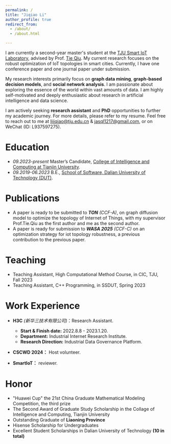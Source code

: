 ```yaml
---
permalink: /
title: "Jiqiao Li"
author_profile: true
redirect_from: 
  - /about/
  - /about.html

---
```




I am currently a second-year master's student at the [TJU Smart IoT Laboratory](https://smartiotlab.net/Home), advised by Prof.  [Tie Qiu](https://smartiotlab.net/Team). My current research focuses on the robust optimization of IoT topologies in smart cities. Currently, I have one conference paper and one journal paper under submission.

My research interests primarily focus on **graph data mining**, **graph-based decision models**, and **social network analysis**. I am passionate about exploring the essence of the world within vast amounts of data. I am highly self-motivated and deeply enthusiastic about research in artificial intelligence and data science.

I am actively seeking **research assistant** and **PhD** opportunities to further my academic journey. For more details, please refer to my resume. Feel free to reach out to me at lijiqiao@tju.edu.cn & jasql1217@gmail.com, or on WeChat (ID: L937597275).

# Education

- *09.2023-present* Master’s Candidate, [College of Intelligence and Computing at Tianjin University](http://cic.tju.edu.cn).
- *09.2019-06.2023* B.E.,  [School of Software, Dalian University of Technology (DUT)](http://ss.dlut.edu.cn).

# Publications

- A paper is ready to be submitted to ***TON** (CCF-A)*, on graph diffusion model to optimize the topology of Internet of Things, with my supervisor Prof.Tie.Qiu as the first author and me as the second author.
- A paper is ready for submission to ***WASA 2025** (CCF-C)* on an optimization strategy for iot topology robustness, a previous contribution to the previous paper.

# Teaching

- Teaching Assistant, High Computational Method Course, in CIC, TJU, Fall 2023
- Teaching Assistant, C++ Programming, in SSDUT, Spring 2023

# Work Experience

- **H3C** *(新华三技术有限公司)*：Research Assistant.
  * **Start & Finish date:** 2022.8.8 - 2023.1.20.
  * **Department:** Industrial Internet Research Institute.
  * **Research Direction:** Industrial Data Governance Platform.

- **CSCWD 2024：** Host volunteer.
- **SmartIoT：** reviewer.

# Honor

- "Huawei Cup" the 21st China Graduate Mathematical Modeling Competition, the third prize
- The Second Award of Graduate Study Scholarship in the Collage of Intelligence and Computing, Tianjin University
- Outstanding Graduate of **Liaoning Province**
- Hisense Scholarship for Undergraduates
- Excellent Student Scholarships in Dalian University of Technology **(10 in total)**
